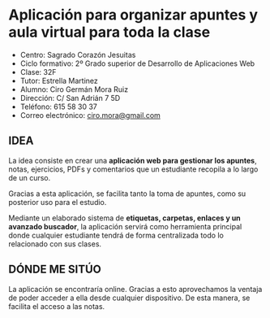 # Aplicación para organizar apuntes y aula virtual para toda la clase

- Centro: Sagrado Corazón Jesuitas
- Ciclo formativo: 2º Grado superior de Desarrollo de Aplicaciones Web
- Clase: 32F
- Tutor: Estrella Martinez
- Alumno: Ciro Germán Mora Ruiz
- Dirección: C/ San Adrián 7 5D
- Teléfono: 615 58 30 37
- Correo electrónico: ciro.mora@gmail.com

## IDEA

La idea consiste en crear una **aplicación web para gestionar los apuntes**, notas, ejercicios, PDFs y comentarios que un estudiante recopila a lo largo de un curso.

Gracias a esta aplicación, se facilita tanto la toma de apuntes, como su posterior uso para el estudio.

Mediante un elaborado sistema de **etiquetas, carpetas, enlaces y un avanzado buscador**, la aplicación servirá como herramienta principal donde cualquier estudiante tendrá de forma centralizada todo lo relacionado con sus clases.

## DÓNDE ME SITÚO

La aplicación se encontraría online. Gracias a esto aprovechamos la ventaja de poder acceder a ella desde cualquier dispositivo. De esta manera, se facilita el acceso a las notas.